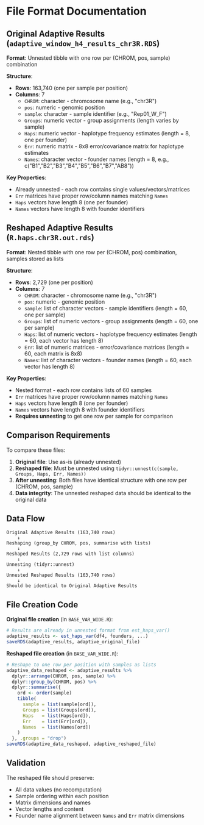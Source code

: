 # File Format Documentation

## Original Adaptive Results (`adaptive_window_h4_results_chr3R.RDS`)

**Format**: Unnested tibble with one row per (CHROM, pos, sample) combination

**Structure**:
- **Rows**: 163,740 (one per sample per position)
- **Columns**: 7
  - `CHROM`: character - chromosome name (e.g., "chr3R")
  - `pos`: numeric - genomic position
  - `sample`: character - sample identifier (e.g., "Rep01_W_F")
  - `Groups`: numeric vector - group assignments (length varies by sample)
  - `Haps`: numeric vector - haplotype frequency estimates (length = 8, one per founder)
  - `Err`: numeric matrix - 8x8 error/covariance matrix for haplotype estimates
  - `Names`: character vector - founder names (length = 8, e.g., c("B1","B2","B3","B4","B5","B6","B7","AB8"))

**Key Properties**:
- Already unnested - each row contains single values/vectors/matrices
- `Err` matrices have proper row/column names matching `Names`
- `Haps` vectors have length 8 (one per founder)
- `Names` vectors have length 8 with founder identifiers

## Reshaped Adaptive Results (`R.haps.chr3R.out.rds`)

**Format**: Nested tibble with one row per (CHROM, pos) combination, samples stored as lists

**Structure**:
- **Rows**: 2,729 (one per position)
- **Columns**: 7
  - `CHROM`: character - chromosome name (e.g., "chr3R")
  - `pos`: numeric - genomic position
  - `sample`: list of character vectors - sample identifiers (length = 60, one per sample)
  - `Groups`: list of numeric vectors - group assignments (length = 60, one per sample)
  - `Haps`: list of numeric vectors - haplotype frequency estimates (length = 60, each vector has length 8)
  - `Err`: list of numeric matrices - error/covariance matrices (length = 60, each matrix is 8x8)
  - `Names`: list of character vectors - founder names (length = 60, each vector has length 8)

**Key Properties**:
- Nested format - each row contains lists of 60 samples
- `Err` matrices have proper row/column names matching `Names`
- `Haps` vectors have length 8 (one per founder)
- `Names` vectors have length 8 with founder identifiers
- **Requires unnesting** to get one row per sample for comparison

## Comparison Requirements

To compare these files:

1. **Original file**: Use as-is (already unnested)
2. **Reshaped file**: Must be unnested using `tidyr::unnest(c(sample, Groups, Haps, Err, Names))`
3. **After unnesting**: Both files have identical structure with one row per (CHROM, pos, sample)
4. **Data integrity**: The unnested reshaped data should be identical to the original data

## Data Flow

```
Original Adaptive Results (163,740 rows)
    ↓
Reshaping (group_by CHROM, pos, summarise with lists)
    ↓
Reshaped Results (2,729 rows with list columns)
    ↓
Unnesting (tidyr::unnest)
    ↓
Unnested Reshaped Results (163,740 rows)
    ↓
Should be identical to Original Adaptive Results
```

## File Creation Code

**Original file creation** (in `BASE_VAR_WIDE.R`):
```r
# Results are already in unnested format from est_haps_var()
adaptive_results <- est_haps_var(df4, founders, ...)
saveRDS(adaptive_results, adaptive_original_file)
```

**Reshaped file creation** (in `BASE_VAR_WIDE.R`):
```r
# Reshape to one row per position with samples as lists
adaptive_data_reshaped <- adaptive_results %>%
  dplyr::arrange(CHROM, pos, sample) %>%
  dplyr::group_by(CHROM, pos) %>%
  dplyr::summarise({
    ord <- order(sample)
    tibble(
      sample = list(sample[ord]),
      Groups = list(Groups[ord]),
      Haps   = list(Haps[ord]),
      Err    = list(Err[ord]),
      Names  = list(Names[ord])
    )
  }, .groups = "drop")
saveRDS(adaptive_data_reshaped, adaptive_reshaped_file)
```

## Validation

The reshaped file should preserve:
- All data values (no recomputation)
- Sample ordering within each position
- Matrix dimensions and names
- Vector lengths and content
- Founder name alignment between `Names` and `Err` matrix dimensions